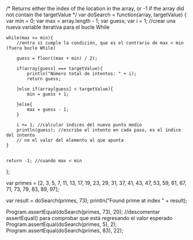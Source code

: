 /* Returns either the index of the location in the array,
  or -1 if the array did not contain the targetValue */
var doSearch = function(array, targetValue) {
	var min = 0;
	var max = array.length - 1;
    var guess;
    var i = 1; //crear una nueva variable iterativa para el bucle While
    
    while(max >= min){ 
        //entra si cumple la condición, que es el contrario de max < min (fuera bucle While)
        
        guess = floor((max + min) / 2);
        
        if(array[guess] === targetValue){
            println("Número total de intentos: " + i);
            return guess;
            
        }else if(array[guess] < targetValue){
            min = guess + 1;

        }else{
            max = guess - 1;
        }
        
        i += 1; //calcular índices del nuevo punto medio
        println(guess); //escribe el intento en cada paso, es el índice del intento
        // no el valor del elemento al que apunta
    }


	return -1; //cuando max < min
};

var primes = [2, 3, 5, 7, 11, 13, 17, 19, 23, 29, 31, 37, 
		41, 43, 47, 53, 59, 61, 67, 71, 73, 79, 83, 89, 97];

var result = doSearch(primes, 73);
println("Found prime at index " + result);

Program.assertEqual(doSearch(primes, 73), 20); 
//descomentar assertEqual() para comprobar que está regresando el valor esperado
Program.assertEqual(doSearch(primes, 5), 2);
Program.assertEqual(doSearch(primes, 83), 22);

